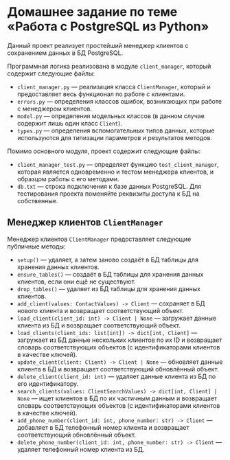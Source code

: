 # Домашнее задание по теме «Работа с PostgreSQL из Python»

Данный проект реализует простейший менеджер клиентов с сохранением данных в БД
PostgreSQL.

Программная логика реализована в модуле `client_manager`, который содержит
следующие файлы:

- `client_manager.py` &mdash; реализация класса `ClientManager`, который и
предоставляет весь функционал по работе с клиентами.
- `errors.py` &mdash; определения классов ошибок, возникающих при работе с
менеджером клиентов.
- `model.py` &mdash; определения модельных классов (в данном случае содержит
лишь один класс `Client`).
- `types.py` &mdash; определения вспомогательных типов данных, которые 
используются для типизации параметров и результатов методов.

Помимо основного модуля, проект содержит следующие файлы:

- `client_manager_test.py` &mdash; определяет функцию `test_client_manager`,
которая является одновременно и тестом менеджера клиентов, и образцом работы
с его методами.
- `db.txt` &mdash; строка подключения к базе данных PostgreSQL. Для тестирования 
проекта поменяйте реквизиты доступа к БД на собственные.

## Менеджер клиентов `ClientManager`

Менеджер клиентов `ClientManager` предоставляет следующие публичные методы:

- `setup()` &mdash; удаляет, а затем заново создаёт в БД таблицы для хранения
данных клиентов.
- `ensure_tables()` &mdash; создаёт в БД таблицы для хранения данных клиентов,
если они ещё не существуют.
- `drop_tables()` &mdash; удаляет из БД таблицы для хранения данных клиентов.
- `add_client(values: ContactValues) -> Client` &mdash; сохраняет в БД нового
клиента и возвращает соответствующий объект.
- `load_client(client_id: int) -> Client | None` &mdash; загружает данные клиента
из БД и возвращает соответствующий объект.
- `load_clients(client_ids: list[int]) -> dict[int, Client]` &mdash; загружает из
БД данные нескольких клиентов по их ID и возвращает словарь соответствующих 
объектов (с идентификаторами клиентов в качестве ключей).
- `update_client(client: Client) -> Client | None` &mdash; обновляет данные 
клиента в БД и возвращает соответствующий обновлённый объект.
- `delete_client(client_id: int)` &mdash; удаляет данные клиента из БД по его
идентификатору.
- `search_clients(values: ClientSearchValues) -> dict[int, Client] | None` 
&mdash; ищет клиентов в БД по их частичным данным и возвращает словарь 
соответствующих объектов (с идентификаторами клиентов в качестве ключей).
- `add_phone_number(client_id: int, phone_number: str) -> Client` &mdash; 
добавляет в БД телефонный номер клиента и возвращает соответствующий обновлённый
объект.
- `delete_phone_number(client_id: int, phone_number: str) -> Client` &mdash; 
удаляет телефонный номер клиента из БД.